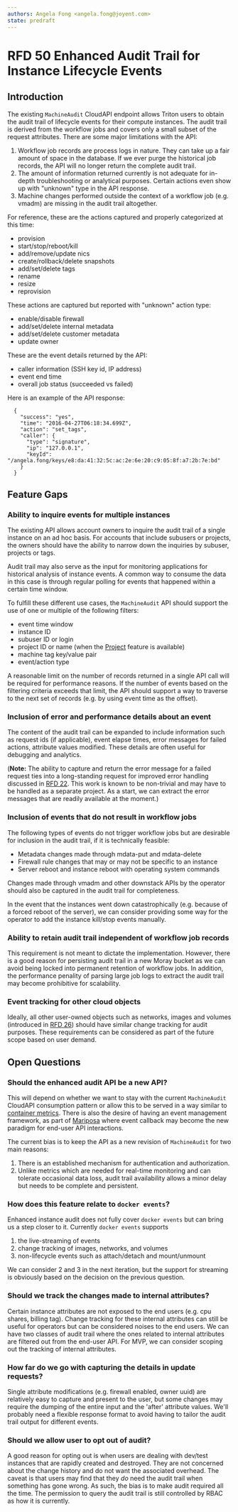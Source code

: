 ```yaml
---
authors: Angela Fong <angela.fong@joyent.com>
state: predraft
---
```


# RFD 50 Enhanced Audit Trail for Instance Lifecycle Events

## Introduction

The existing `MachineAudit` CloudAPI endpoint allows Triton users to obtain the
audit trail of lifecycle events for their compute instances. The audit trail is
derived from the workflow jobs and covers only a small subset of the request
attributes. There are some major limitations with the API:

1. Workflow job records are process logs in nature. They can take up a fair
amount of space in the database. If we ever purge the historical job records,
the API will no longer return the complete audit trail.
2. The amount of information returned currently is not adequate for in-depth
troubleshooting or analytical purposes. Certain actions even show up with
"unknown" type in the API response.
3. Machine changes performed outside the context of a workflow job (e.g. vmadm)
are missing in the audit trail altogether.

For reference, these are the actions captured and properly categorized at this time:

- provision
- start/stop/reboot/kill
- add/remove/update nics
- create/rollback/delete snapshots
- add/set/delete tags
- rename
- resize
- reprovision

These actions are captured but reported with "unknown" action type:

- enable/disable firewall
- add/set/delete internal metadata
- add/set/delete customer metadata
- update owner

These are the event details returned by the API:

- caller information (SSH key id, IP address)
- event end time
- overall job status (succeeded vs failed)

Here is an example of the API response:
```
  {
    "success": "yes",
    "time": "2016-04-27T06:18:34.699Z",
    "action": "set_tags",
    "caller": {
      "type": "signature",
      "ip": "127.0.0.1",
      "keyId": "/angela.fong/keys/e8:da:41:32:5c:ac:2e:6e:20:c9:05:8f:a7:2b:7e:bd"
    }
  }
```

## Feature Gaps

### Ability to inquire events for multiple instances

The existing API allows account owners to inquire the audit trail of a single
instance on an ad hoc basis. For accounts that include subusers or projects,
the owners should have the ability to narrow down the inquiries by subuser,
projects or tags. 

Audit trail may also serve as the input for monitoring applications for
historical analysis of instance events. A common way to consume the data in
this case is through regular polling for events that happened within a certain
time window.

To fulfill these different use cases, the `MachineAudit` API should support
the use of one or multiple of the following filters:

- event time window
- instance ID
- subuser ID or login
- project ID or name (when the [Project](https://github.com/TritonDataCenter/rfd/tree/master/rfd/0013) feature is available)
- machine tag key/value pair
- event/action type

A reasonable limit on the number of records returned in a single API call will
be required for performance reasons. If the number of events based on the filtering
criteria exceeds that limit, the API should support a way to traverse to the
next set of records (e.g. by using event time as the offset).

### Inclusion of error and performance details about an event 

The content of the audit trail can be expanded to include information such as
request ids (if applicable), event elapse times, error messages for failed actions,
attribute values modified. These details are often useful for debugging and analytics.

(**Note:** The ability to capture and return the error message for a failed
request ties into a long-standing request for improved error handling discussed
in [RFD 22](https://github.com/TritonDataCenter/rfd/blob/master/rfd/0022/README.md). This
work is known to be non-trivial and may have to be handled as a separate project.
As a start, we can extract the error messages that are readily available at the
moment.)

### Inclusion of events that do not result in workflow jobs

The following types of events do not trigger workflow jobs but are desirable
for inclusion in the audit trail, if it is technically feasible:

- Metadata changes made through mdata-put and mdata-delete
- Firewall rule changes that may or may not be specific to an instance
- Server reboot and instance reboot with operating system commands

Changes made through vmadm and other downstack APIs by the operator should also
be captured in the audit trail for completeness.

In the event that the instances went down catastrophically (e.g. because of a
forced reboot of the server), we can consider providing some way for the
operator to add the instance kill/stop events manually.

### Ability to retain audit trail independent of workflow job records

This requirement is not meant to dictate the implementation. However, there is
a good reason for persisting audit trail in a new Moray bucket as we can avoid
being locked into permanent retention of workflow jobs. In addition, the
performance penality of parsing large job logs to extract the audit trail may
become prohibitive for scalability.

### Event tracking for other cloud objects

Ideally, all other user-owned objects such as networks, images and volumes
(introduced in [RFD 26](https://github.com/TritonDataCenter/rfd/tree/master/rfd/0026))
should have similar change tracking for audit purposes. These requirements can
be considered as part of the future scope based on user demand. 


## Open Questions

### Should the enhanced audit API be a new API?

This will depend on whether we want to stay with the current `MachineAudit`
CloudAPI consumption pattern or allow this to be served in a way similar to
[container metrics](https://github.com/TritonDataCenter/rfd/tree/master/rfd/0027).
There is also the desire of having an event management framework, as part of
[Mariposa](https://github.com/TritonDataCenter/rfd/tree/master/rfd/0036) where event
callback may become the new paradigm for end-user API interactions.

The current bias is to keep the API as a new revision of `MachineAudit` for
two main reasons:

1. There is an established mechanism for authentication and authorization.
2. Unlike metrics which are needed for real-time monitoring and can
   tolerate occasional data loss, audit trail availability allows a minor delay
   but needs to be complete and persistent. 

### How does this feature relate to `docker events`?

Enhanced instance audit does not fully cover `docker events` but can bring us
a step closer to it. Currently `docker events` supports

1. the live-streaming of events
2. change tracking of images, networks, and volumes
3. non-lifecycle events such as attach/detach and mount/unmount

We can consider 2 and 3 in the next iteration, but the support for streaming
is obviously based on the decision on the previous question.

### Should we track the changes made to internal attributes?

Certain instance attributes are not exposed to the end users (e.g. cpu shares,
billing tag). Change tracking for these internal attributes can still be
useful for operators but can be considered noises to the end users.
We can have two classes of audit trail where the ones related to internal
attributes are filtered out from the end-user API. For MVP, we can consider
scoping out the tracking of internal attributes.

### How far do we go with capturing the details in update requests?

Single attribute modifications (e.g. firewall enabled, owner uuid) are
relatively easy to capture and present to the user, but some changes may
require the dumping of the entire input and the 'after' attribute values.
We'll probably need a flexible response format to avoid having to tailor
the audit trail output for different events.

### Should we allow user to opt out of audit?

A good reason for opting out is when users are dealing with dev/test instances
that are rapidly created and destroyed. They are not concerned about the change
history and do not want the associated overhead. The caveat is that users may
find that they *do* need the audit trail when something has gone wrong. As
such, the bias is to make audit required all the time. The permission to query
the audit trail is still controlled by RBAC as how it is currently.

